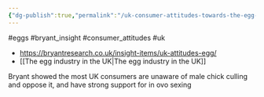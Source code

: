 ```yaml
---
{"dg-publish":true,"permalink":"/uk-consumer-attitudes-towards-the-egg-industry/","created":"2025-10-23T09:45:04.932+01:00","updated":"2025-10-23T09:45:04.932+01:00"}
---
```


#eggs #bryant_insight #consumer_attitudes #uk 

- https://bryantresearch.co.uk/insight-items/uk-attitudes-egg/
- [[The egg industry in the UK\|The egg industry in the UK]] 


Bryant showed the most UK consumers are unaware of male chick culling and oppose it, and have strong support for in ovo sexing
